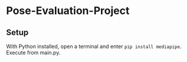 # Pose-Evaluation-Project
## Setup
With Python installed, open a terminal and enter `pip install mediapipe`.
Execute from main.py.

